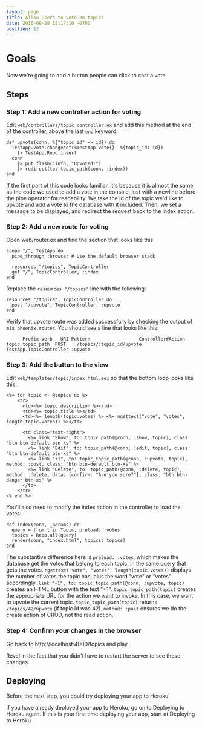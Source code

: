 ```yaml
---
layout: page
title: Allow users to vote on topics
date: 2016-08-28 15:17:10 -0700
position: 12
---
```


# Goals
Now we're going to add a button people can click to cast a vote.

## Steps

### Step 1: Add a new controller action for voting
Edit `web/controllers/topic_controller.ex` and add this method at the end of the controller, above the last `end` keyword:

```
def upvote(conn, %{"topic_id" => id}) do
  TestApp.Vote.changeset(%TestApp.Vote{}, %{topic_id: id})
    |> TestApp.Repo.insert
  conn
    |> put_flash(:info, "Upvoted!")
    |> redirect(to: topic_path(conn, :index))
end
```
If the first part of this code looks familiar, it's because it is almost the same as the code we used to add a vote in the console, just with a newline before the pipe operator for readability. We take the id of the topic we'd like to upvote and add a vote to the database with it included. Then, we set a message to be displayed, and redirect the request back to the index action.

### Step 2: Add a new route for voting
Open web/router.ex and find the section that looks like this:

```
scope "/", TestApp do
  pipe_through :browser # Use the default browser stack

  resources "/topics", TopicController
  get "/", TopicController, :index
end
```

Replace the `resources "/topics"` line with the following:

```
resources "/topics", TopicController do
  post "/upvote", TopicController, :upvote
end
```

Verify that upvote route was added successfully by checking the output of `mix phoenix.routes`. You should see a line that looks like this:
```
      Prefix Verb   URI Pattern                  Controller#Action
topic_topic_path  POST    /topics/:topic_id/upvote  TestApp.TopicController :upvote
```

### Step 3: Add the button to the view
Edit `web/templates/topic/index.html.eex` so that the bottom loop looks like this:

```
<%= for topic <- @topics do %>
    <tr>
      <td><%= topic.description %></td>
      <td><%= topic.title %></td>    
      <td><%= length(topic.votes) %> <%= ngettext("vote", "votes", length(topic.votes)) %></td>

      <td class="text-right">
        <%= link "Show", to: topic_path(@conn, :show, topic), class: "btn btn-default btn-xs" %>
        <%= link "Edit", to: topic_path(@conn, :edit, topic), class: "btn btn-default btn-xs" %>
        <%= link "+1", to: topic_topic_path(@conn, :upvote, topic), method: :post, class: "btn btn-default btn-xs" %>
        <%= link "Delete", to: topic_path(@conn, :delete, topic), method: :delete, data: [confirm: "Are you sure?"], class: "btn btn-danger btn-xs" %>
      </td>
    </tr>
<% end %>
```

You'll also need to modify the index action in the controller to load the votes:

```
def index(conn, _params) do
  query = from t in Topic, preload: :votes
  topics = Repo.all(query)
  render(conn, "index.html", topics: topics)
end
```

The substantive difference here is `preload: :votes`, which makes the database get the votes that belong to each topic, in the same query that gets the votes.
`ngettext("vote", "votes", length(topic.votes))` displays the number of votes the topic has, plus the word "vote" or "votes" accordingly.
`link "+1", to: topic_topic_path(@conn, :upvote, topic)` creates an HTML button with the text "+1".
`topic_topic_path(topic)` creates the appropriate URL for the action we want to invoke. In this case, we want to upvote the current topic. `topic_topic_path(topic)` returns `/topics/42/upvote` (if topic.id was 42).
`method: :post` ensures we do the create action of CRUD, not the read action.

### Step 4: Confirm your changes in the browser
Go back to http://localhost:4000/topics and play.

Revel in the fact that you didn't have to restart the server to see these changes.

## Deploying
Before the next step, you could try deploying your app to Heroku!

If you have already deployed your app to Heroku, go on to Deploying to Heroku again.
If this is your first time deploying your app, start at Deploying to Heroku
